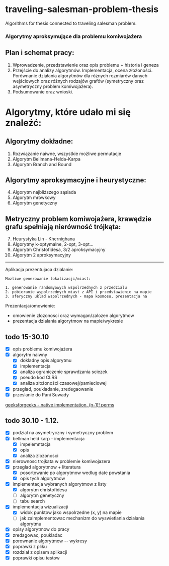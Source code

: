 # traveling-salesman-problem-thesis
Algorithms for thesis connected to traveling salesman problem. 

### Algorytmy aproksymujące dla problemu komiwojażera

## Plan i schemat pracy:

1.	Wprowadzenie, przedstawienie oraz opis problemu + historia i geneza
2.	Przejście do analizy algorytmów. Implementacja, ocena złożoności. Porównanie działania algorytmów dla różnych rozmiarów danych wejściowych oraz różnych rodzajów grafów (symetryczny oraz asymetryczny problem komiwojażera).
3.	Podsumowanie oraz wnioski.


# Algorytmy, które udało mi się znaleźć:

## Algorytmy dokładne:

1.	Rozwiązanie naiwne, wszystkie możliwe permutacje
2.	Algorytm Bellmana-Helda-Karpa
3.	Algorytm Branch and Bound

## Algorytmy aproksymacyjne i heurystyczne:

4.	Algorytm najbliższego sąsiada
5.	Algorytm mrówkowy
6.	Algorytm genetyczny

## Metryczny problem komiwojażera, krawędzie grafu spełniają nierówność trójkąta:

7.	Heurystyka Lin - Khernighana
8.	Algorytmy k-optymalne, 2-opt, 3-opt…
9.	Algorytm Christofidesa, 3/2 aproksymacyjny
10.	 Algorytm 2 aproksymacyjny


----------------------------------------------------------------------------------------------

Aplikacja prezentujaca dzialanie:

    Mozliwe generowanie lokalizacji/miast:

    1. generowanie randomyowych wspolrzednych z przedzialu
    2. pobieranie wspolrzednych miast z API i przedstawienie na mapie
    3. sferyczny uklad wspolrzednych - mapa kosmosu, prezentacja na

Prezentacja/omowienie:
- omowienie zlozonosci oraz wymagan/zalozen algorytmow
- prezentacja dzialania algorytmow na mapie/wykresie

## todo 15-30.10

- [X] opis problemu komiwojażera
- [X] algorytm naiwny
    - [X] dokladny opis algorytmu
    - [X] implementacja
    - [X] analiza ograniczenie sprawdzania sciezek
    - [X] pseudo kod CLRS
    - [X] analiza złożoności czasowej/pamieciowej
- [X] przeglad, poukladanie, zredegaowanie
- [X] przeslanie do Pani Suwady

[geeksforgeeks - native implementation, (n-1)! perms](https://www.geeksforgeeks.org/traveling-salesman-problem-tsp-implementation/)

## todo 30.10 - 1.12.

- [X] podzial na asymetryczny i symetryczny problem
- [X] bellman held karp - implementacja
  - [X] impelemntacja
  - [X] opis 
  - [X] analiza zlozonosci
- [X] nierownosc trojkata w problemie komiwojazera
- [X] przeglad algorytmow + literatura
  - [X] posortowanie po algorytmow wedlug date powstania
  - [X] opis tych algorytmow
- [X] implementacja wybranych algorytmow z listy
  - [X] algorytm christofidesa
  - [ ] algorytm genetyczny
  - [ ] tabu search
- [X] implementacja wizualizacji
  - [X] widok punktow jako wspolrzedne (x, y) na mapie
  - [ ] jak zaimplementowac mechanizm do wyswietlania dzialania algorytmu
- [X] opisy algorytmow do pracy
- [X] zredagowac, poukladac
- [X] porownanie algorytmow -- wykresy
- [X] poprawki z pliku
- [X] rozdział z opisem aplikacji
- [X] poprawki opisu testow 